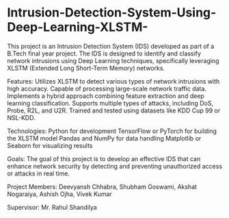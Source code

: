 # Intrusion-Detection-System-Using-Deep-Learning-XLSTM-
This project is an Intrusion Detection System (IDS) developed as part of a B.Tech final year project. The IDS is designed to identify and classify network intrusions using Deep Learning techniques, specifically leveraging XLSTM (Extended Long Short-Term Memory) networks.


Features:
Utilizes XLSTM to detect various types of network intrusions with high accuracy.
Capable of processing large-scale network traffic data.
Implements a hybrid approach combining feature extraction and deep learning classification.
Supports multiple types of attacks, including DoS, Probe, R2L, and U2R.
Trained and tested using datasets like KDD Cup 99 or NSL-KDD.

Technologies:
Python for development
TensorFlow or PyTorch for building the XLSTM model
Pandas and NumPy for data handling
Matplotlib or Seaborn for visualizing results

Goals:
The goal of this project is to develop an effective IDS that can enhance network security by detecting and preventing unauthorized access or attacks in real time.

Project Members:
Deevyansh Chhabra,
Shubham Goswami,
Akshat Nogaraiya,
Ashish Ojha,
Vivek Kumar

Supervisor:
Mr. Rahul Shandilya
